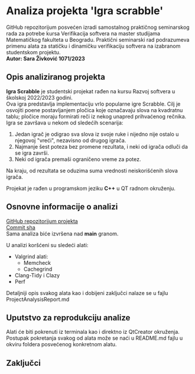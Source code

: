 # Analiza projekta 'Igra scrabble'

GitHub repozitorijum posvećen izradi samostalnog praktičnog seminarskog rada za potrebe kursa Verifikacija softvera na master studijama Matematičkog fakulteta u Beogradu. Praktični seminarski rad podrazumeva primenu alata za statičku i dinamičku verifikaciju softvera na izabranom studentskom projektu.  
**Autor: Sara Živković 1071/2023**

## Opis analiziranog projekta
**Igra Scrabble** je studentski projekat rađen na kursu Razvoj softvera u školskoj 2022/2023 godini.  
Ova igra predstavlja implementaciju vrlo popularne igre Scrabble. Cilj je osvojiti poene postavljanjem pločica koje označavaju slova na kvadratnu tablu; pločice moraju formirati reči iz nekog unapred prihvaćenog rečnika.  
Igra se završava u nekom od sledećih scenarija:

1. Jedan igrač je odigrao sva slova iz svoje ruke i nijedno nije ostalo u njegovoj "vreći", nezavisno od drugog igrača.
2. Najmanje šest poteza bez promene rezultata, i neki od igrača odluči da se igra završi.
3. Neki od igrača premaši ograničeno vreme za potez.

Na kraju, od rezultata se oduzima suma vrednosti neiskorišćenih slova igrača.  

Projekat je rađen u programskom jeziku **C++** u QT radnom okruženju.


## Osnovne informacije o analizi
[GitHub repozitorijum projekta](https://gitlab.com/matf-bg-ac-rs/course-rs/projects-2022-2023/10-igra-scrabble)  
[Commit sha](2d80586a9b3383277c02b6218fe8b26b54aab6ed)  
Sama analiza biće izvršena nad **main** granom. 
 
U analizi koršćeni su sledeći alati:
- Valgrind alati:
    - Memcheck
    - Cachegrind
- Clang-Tidy i Clazy
- Perf

Detaljniji opis svakog alata kao i dobijeni zaključci nalaze se u fajlu ProjectAnalysisReport.md 

## Uputstvo za reprodukciju analize
Alati će biti pokrenuti iz terminala kao i direktno iz QtCreator okruženja. Postupak pokretanja svakog od alata može se naći u README.md fajlu u okviru foldera posvećenog konkretnom alatu. 

## Zaključci